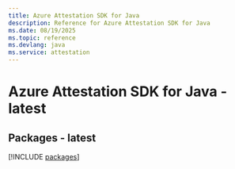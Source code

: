 ```yaml
---
title: Azure Attestation SDK for Java
description: Reference for Azure Attestation SDK for Java
ms.date: 08/19/2025
ms.topic: reference
ms.devlang: java
ms.service: attestation
---
```

# Azure Attestation SDK for Java - latest
## Packages - latest
[!INCLUDE [packages](attestation-index.md)]